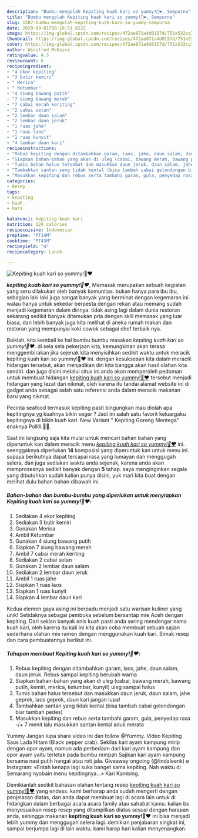 ```yaml
---
description: "Bumbu mengolah Kepiting kuah kari so yummy!🦀❤️, Sempurna"
title: "Bumbu mengolah Kepiting kuah kari so yummy!🦀❤️, Sempurna"
slug: 1507-bumbu-mengolah-kepiting-kuah-kari-so-yummy-sempurna
date: 2020-08-01T08:16:51.822Z
image: https://img-global.cpcdn.com/recipes/472ae871a4d0157d/751x532cq70/kepiting-kuah-kari-so-yummy🦀❤️-foto-resep-utama.jpg
thumbnail: https://img-global.cpcdn.com/recipes/472ae871a4d0157d/751x532cq70/kepiting-kuah-kari-so-yummy🦀❤️-foto-resep-utama.jpg
cover: https://img-global.cpcdn.com/recipes/472ae871a4d0157d/751x532cq70/kepiting-kuah-kari-so-yummy🦀❤️-foto-resep-utama.jpg
author: Winifred McGuire
ratingvalue: 4.5
reviewcount: 6
recipeingredient:
- "4 ekor kepiting"
- "3 butir kemiri"
- " Merica"
- " Ketumbar"
- "4 siung bawang putih"
- "7 siung bawang merah"
- "7 cabai merah keriting"
- "2 cabai setan"
- "2 lembar daun salam"
- "2 lembar daun jeruk"
- "1 ruas jahe"
- "1 ruas laos"
- "1 ruas kunyit"
- "4 lembar daun kari"
recipeinstructions:
- "Rebus kepiting dengan ditambahkan garam, laos, jahe, daun salam, daun jeruk. Rebus sampai kepiting berubah warna"
- "Siapkan bahan-bahan yang akan di uleg (cabai, bawang merah, bawang putih, kemiri, merica, ketumbar, kunyit) uleg sampai halus"
- "Tumis bahan halus tersebut dan masukkan daun jeruk, daun salam, jahe geprek, laos geprek, daun kari jangan lupa!"
- "Tambahkan santan yang tidak kental (bisa tambah cabai gelondongan biar tambah pedes)"
- "Masukkan kepiting dan rebus serta tambahi garam, gula, penyedap rasa -/+ 7 menit lalu masukkan santan kental aduk merata"
categories:
- Resep
tags:
- kepiting
- kuah
- kari

katakunci: kepiting kuah kari 
nutrition: 124 calories
recipecuisine: Indonesian
preptime: "PT14M"
cooktime: "PT45M"
recipeyield: "4"
recipecategory: Lunch

---
```



![Kepiting kuah kari so yummy!🦀❤️](https://img-global.cpcdn.com/recipes/472ae871a4d0157d/751x532cq70/kepiting-kuah-kari-so-yummy🦀❤️-foto-resep-utama.jpg)

<b><i>kepiting kuah kari so yummy!🦀❤️</i></b>, Memasak merupakan sebuah kegiatan yang seru dilakukan oleh banyak komunitas. bukan hanya para ibu ibu, sebagian laki laki juga sangat banyak yang berminat dengan kegemaran ini. walau hanya untuk sekedar berpesta dengan rekan atau memang sudah menjadi kegemaran dalam dirinya. tidak asing lagi dalam dunia restoran sekarang sedikit banyak ditemukan pria dengan skill memasak yang luar biasa, dan lebih banyak juga kita melihat di aneka rumah makan dan restoran yang mempunyai koki cowok sebagai chef terbaik nya.

Baiklah, kita kembali ke hal bumbu bumbu masakan <i>kepiting kuah kari so yummy!🦀❤️</i>. di sela sela pekerjaan kita, kemungkinan akan terasa menggembirakan jika sejenak kita menyisihkan sedikit waktu untuk meracik kepiting kuah kari so yummy!🦀❤️ ini. dengan kesuksesan kita dalam meracik hidangan tersebut, akan menjadikan diri kita bangga akan hasil olahan kita sendiri. dan juga disini melalui situs ini anda akan memperoleh pedoman untuk membuat hidangan <u>kepiting kuah kari so yummy!🦀❤️</u> tersebut menjadi hidangan yang lezat dan nikmat, oleh karena itu tandai alamat website ini di gadget anda sebagai salah satu referensi anda dalam meracik makanan baru yang nikmat.

Pecinta seafood termasuk kepiting pasti bingungkan mau diolah apa kepitingnya yg kuahnya bikin seger ? Jadi ini salah satu favorit keluargaku kepitingnya di bikin kuah kari. New Variant &#34; Kepiting Goreng Mentega&#34; enaknya Polllll.🦀😚.


Saat ini langsung saja kita mulai untuk mencari bahan bahan yang diperuntuk kan dalam meracik menu <u><i>kepiting kuah kari so yummy!🦀❤️</i></u> ini. seenggaknya diperlukan <b>14</b> komposisi yang diperuntuk kan untuk menu ini. supaya berikutnya dapat tercapai rasa yang lumayan dan menggugah selera. dan juga sediakan waktu anda sejenak, karena anda akan memprosesnya sedikit banyak dengan <b>5</b> tahap. saya menginginkan segala yang dibutuhkan sudah kalian punya disini, yuk mari kita buat dengan melihat dulu bahan bahan dibawah ini.

<!--inarticleads1-->

##### Bahan-bahan dan bumbu-bumbu yang diperlukan untuk menyiapkan Kepiting kuah kari so yummy!🦀❤️:

1. Sediakan 4 ekor kepiting
1. Sediakan 3 butir kemiri
1. Gunakan  Merica
1. Ambil  Ketumbar
1. Gunakan 4 siung bawang putih
1. Siapkan 7 siung bawang merah
1. Ambil 7 cabai merah keriting
1. Sediakan 2 cabai setan
1. Gunakan 2 lembar daun salam
1. Sediakan 2 lembar daun jeruk
1. Ambil 1 ruas jahe
1. Siapkan 1 ruas laos
1. Siapkan 1 ruas kunyit
1. Siapkan 4 lembar daun kari


Kedua elemen gaya asing ini berpadu menjadi satu warisan kuliner yang unik! Setidaknya sebagai pembuka sebelum bersantap mie Aceh dengan kepiting. Dari sekian banyak enis kuah pasti anda sering mendengar nama kuah kari, oleh karena itu kali ini kita akan coba membuat sebuah sajian sederhana olahan mie ramen dengan menggunakan kuah kari. Simak resep dan cara pembuatannya berikut ini. 

<!--inarticleads2-->

##### Tahapan membuat Kepiting kuah kari so yummy!🦀❤️:

1. Rebus kepiting dengan ditambahkan garam, laos, jahe, daun salam, daun jeruk. Rebus sampai kepiting berubah warna
1. Siapkan bahan-bahan yang akan di uleg (cabai, bawang merah, bawang putih, kemiri, merica, ketumbar, kunyit) uleg sampai halus
1. Tumis bahan halus tersebut dan masukkan daun jeruk, daun salam, jahe geprek, laos geprek, daun kari jangan lupa!
1. Tambahkan santan yang tidak kental (bisa tambah cabai gelondongan biar tambah pedes)
1. Masukkan kepiting dan rebus serta tambahi garam, gula, penyedap rasa -/+ 7 menit lalu masukkan santan kental aduk merata


Yummy Jangan lupa share video ini dan follow @Yummy. Video Kepiting Saus Lada Hitam (Black pepper crab). Sekilas kari ayam kampung mirip dengan opor ayam, namun ada perbedaan dari kari ayam kampung dan opor ayam yaitu terletak pada bumbu rempah Sajikan kari ayam kampung bersama nasi putih hangat atau roti jala. Giveaway ongoing (@lindaleenk) в Instagram: «Entah kenapa lagi suka banget sama kepiting. Nah waktu di Semarang nyobain menu kepitingnya…» Kari Kambing. 

Demikianlah sedikit bahasan olahan tentang resep <u>kepiting kuah kari so yummy!🦀❤️</u> yang endess. kami berharap anda sudah mengerti dengan penjelasan diatas, dan anda dapat membuat lagi di acara lain untuk di hidangkan dalam berbagai acara acara family atau sahabat kamu. kalian bs menyesuaikan resep resep yang ditampilkan diatas sesuai dengan harapan anda, sehingga makanan <b>kepiting kuah kari so yummy!🦀❤️</b> ini bisa menjadi lebih yummy dan menggugah selera lagi. demikian penjabaran singkat ini, sampai berjumpa lagi di lain waktu. kami harap hari kalian menyenangkan.
